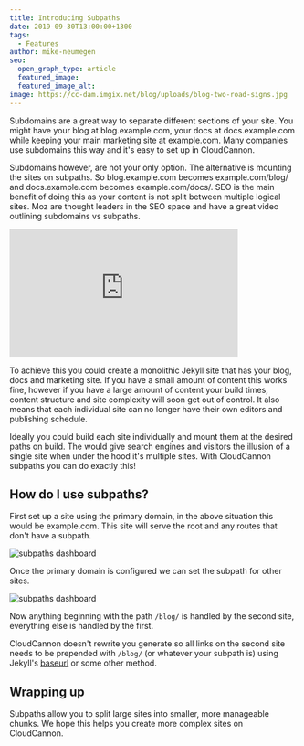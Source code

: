 ```yaml
---
title: Introducing Subpaths
date: 2019-09-30T13:00:00+1300
tags:
  - Features
author: mike-neumegen
seo:
  open_graph_type: article
  featured_image:
  featured_image_alt:
image: https://cc-dam.imgix.net/blog/uploads/blog-two-road-signs.jpg
---
```

Subdomains are a great way to separate different sections of your site. You might have your blog at blog.example.com, your docs at docs.example.com while keeping your main marketing site at example.com. Many companies use subdomains this way and it's easy to set up in CloudCannon.

Subdomains however, are not your only option. The alternative is mounting the sites on subpaths. So blog.example.com becomes example.com/blog/ and docs.example.com becomes example.com/docs/. SEO is the main benefit of doing this as your content is not split between multiple logical sites. Moz are thought leaders in the SEO space and have a great video outlining subdomains vs subpaths.

<iframe allowtransparency="true" title="Wistia video player" allowfullscreen="" frameborder="0" scrolling="no" class="wistia_embed" name="wistia_embed" src="https://fast.wistia.net/embed/iframe/6erzjiily8" width="400" height="225"></iframe>

To achieve this you could create a monolithic Jekyll site that has your blog, docs and marketing site. If you have a small amount of content this works fine, however if you have a large amount of content your build times, content structure and site complexity will soon get out of control. It also means that each individual site can no longer have their own editors and publishing schedule.

Ideally you could build each site individually and mount them at the desired paths on build. The would give search engines and visitors the illusion of a single site when under the hood it's multiple sites. With CloudCannon subpaths you can do exactly this\!

## How do I use subpaths?

First set up a site using the primary domain, in the above situation this would be example.com. This site will serve the root and any routes that don't have a subpath.

![subpaths dashboard](https://cc-dam.imgix.net/blog/assets/blog/subpaths/primary_2x.png)

Once the primary domain is configured we can set the subpath for other sites.

![subpaths dashboard](https://cc-dam.imgix.net/blog/assets/blog/subpaths/subpath_2x.png)

Now anything beginning with the path `/blog/` is handled by the second site, everything else is handled by the first.

CloudCannon doesn't rewrite you generate so all links on the second site needs to be prepended with `/blog/` (or whatever your subpath is) using Jekyll's [baseurl](https://jekyllrb.com/docs/configuration/options/#serve-command-options) or some other method.

## Wrapping up

Subpaths allow you to split large sites into smaller, more manageable chunks. We hope this helps you create more complex sites on CloudCannon.
